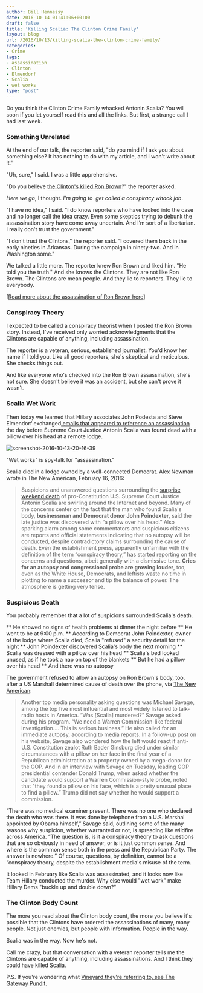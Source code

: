 ```yaml
---
author: Bill Hennessy
date: 2016-10-14 01:41:06+00:00
draft: false
title: 'Killing Scalia: The Clinton Crime Family'
layout: blog
url: /2016/10/13/killing-scalia-the-clinton-crime-family/
categories:
- Crime
tags:
- assassination
- Clinton
- Elmendorf
- Scalia
- wet works
type: "post"
---
```


Do you think the Clinton Crime Family whacked Antonin Scalia? You will soon if you let yourself read this and all the links. But first, a strange call I had last week.



### Something Unrelated



At the end of our talk, the reporter said, "do you mind if I ask you about something else? It has nothing to do with my article, and I won't write about it."

"Uh, sure," I said. I was a little apprehensive.

"Do you believe [the Clinton's killed Ron Brown](https://hennessysview.com/2016/10/02/killing-ron-brown/)?" the reporter asked.

_Here we go_, I thought. _I'm going to  get called a conspiracy whack job_.

"I have no idea," I said. "I do know reporters who have looked into the case and no longer call the idea crazy. Even some skeptics trying to debunk the assassination story have come away uncertain. And I’m sort of a libertarian. I really don't trust the government."

"I don't trust the Clintons," the reporter said. “I covered them back in the early nineties in Arkansas. During the campaign in ninety-two. And in Washington some."

We talked a little more. The reporter knew Ron Brown and liked him. "He told you the truth." And she knows the Clintons. They are not like Ron Brown. The Clintons are mean people. And they lie to reporters. They lie to everybody.

[[Read more about the assassination of Ron Brown here](https://hennessysview.com/2016/10/02/killing-ron-brown/)]



### Conspiracy Theory



I expected to be called a conspiracy theorist when I posted the Ron Brown story. Instead, I've received only worried acknowledgments that the Clintons are capable of anything, including assassination.

The reporter is a veteran, serious, established journalist. You'd know her name if I told you. Like all good reporters, she's skeptical and meticulous. She checks things out.

And like everyone who's checked into the Ron Brown assassination, she's not sure. She doesn't believe it was an accident, but she can't prove it wasn't.



### Scalia Wet Work



Then today we learned that Hillary associates John Podesta and Steve Elmendorf exchanged[ emails that appeared to reference an assassination ](https://www.thegatewaypundit.com/2016/10/wikileaks-uncover-murder-plot-podesta-documents-suggest-scalia-assassination/)the day before Supreme Court Justice Antonin Scalia was found dead with a pillow over his head at a remote lodge.

![screenshot-2016-10-13-20-16-39](https://hennessysview.com/wp-content/uploads/2016/10/Screenshot-2016-10-13-20.16.39.png)


"Wet works" is spy-talk for "assassination."

Scalia died in a lodge owned by a well-connected Democrat. Alex Newman wrote in The New American, February 16, 2016:



> Suspicions and unanswered questions surrounding the [surprise weekend death](https://www.thenewamerican.com/usnews/item/22544-justice-antonin-scalia-found-dead-at-a-west-texas-ranch) of pro-Constitution U.S. Supreme Court Justice Antonin Scalia are swirling around the Internet and beyond. Many of the concerns center on the fact that the man who found Scalia's body, **businessman and Democrat donor John Poindexter,** said the late justice was discovered with “a pillow over his head.” Also sparking alarm among some commentators and suspicious citizens are reports and official statements indicating that no autopsy will be conducted, despite contradictory claims surrounding the cause of death. Even the establishment press, apparently unfamiliar with the definition of the term “conspiracy theory,” has started reporting on the concerns and questions, albeit generally with a dismissive tone. **Cries for an autopsy and congressional probe are growing louder**, too, even as the White House, Democrats, and leftists waste no time in plotting to name a successor and tip the balance of power. The atmosphere is getting very tense.





### Suspicious Death



You probably remember that a lot of suspicions surrounded Scalia's death.




** He showed no signs of health problems at dinner the night before
** He went to be at 9:00 p.m.
** According to Democrat John Poindexter, owner of the lodge where Scalia died, Scalia "refused" a security detail for the night
** John Poindexter discovered Scalia's body the next morning
** Scalia was dressed with a pillow over his head
** Scalia's bed looked unused, as if he took a nap on top of the blankets
** But he had a pillow over his head
** And there was no autopsy


The government refused to allow an autopsy on Ron Brown's body, too, after a US Marshall determined cause of death over the phone, via [The New American](https://www.thenewamerican.com/usnews/politics/item/22555-scalia-death-with-pillow-over-his-head-sparks-suspicion):



> Another top media personality asking questions was Michael Savage, among the top five most influential and most widely listened to talk-radio hosts in America. “Was [Scalia] murdered?” Savage asked during his program. “We need a Warren Commission-like federal investigation.... This is serious business.” He also called for an immediate autopsy, according to media reports. In a follow-up post on his website, Savage also wondered how the left would react if anti-U.S. Constitution zealot Ruth Bader Ginsburg died under similar circumstances with a pillow on her face in the final year of a Republican administration at a property owned by a mega-donor for the GOP. And in an interview with Savage on Tuesday, leading GOP presidential contender Donald Trump, when asked whether the candidate would support a Warren Commission-style probe, noted that "they found a pillow on his face, which is a pretty unusual place to find a pillow.” Trump did not say whether he would support a commission.

“There was no medical examiner present. There was no one who declared the death who was there. It was done by telephone from a U.S. Marshal appointed by Obama himself,” Savage said, outlining some of the many reasons why suspicion, whether warranted or not, is spreading like wildfire across America. “The question is, is it a conspiracy theory to ask questions that are so obviously in need of answer, or is it just common sense. And where is the common sense both in the press and the Republican Party. The answer is nowhere.” Of course, questions, by definition, cannot be a “conspiracy theory, despite the establishment media's misuse of the term.



It looked in February like Scalia was assassinated, and it looks now like Team Hillary conducted the murder. Why else would "wet work" make Hillary Dems "buckle up and double down?"



### The Clinton Body Count



The more you read about the Clinton body count, the more you believe it's possible that the Clintons have ordered the assassinations of many, many people. Not just enemies, but people with information. People in the way.

Scalia was in the way. Now he's not.

Call me crazy, but that conversation with a veteran reporter tells me the Clintons are capable of anything, including assassinations. And I think they could have killed Scalia.

P.S. If you're wondering what [Vineyard they're referring to, see The Gateway Pundit](https://www.thegatewaypundit.com/2016/10/wikileaks-uncover-murder-plot-podesta-documents-suggest-scalia-assassination/).




